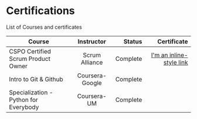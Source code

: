 # Certifications
List of Courses and certificates

| Course        | Instructor           | Status  | Certificate  |
| ------------- |:-------------:| -----:| -----:|
| CSPO Certified Scrum Product Owner      | Scrum Alliance | Complete | [I'm an inline-style link](https://www.google.com)|
| Intro to Git & Github     | Coursera-Google      |   Complete |
| Specialization - Python for Everybody  | Coursera-UM      |   Complete |

